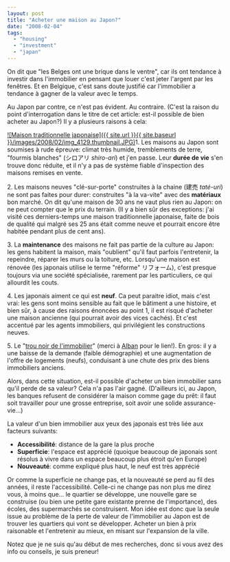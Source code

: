 ```yaml
---
layout: post
title: "Acheter une maison au Japon?"
date: "2008-02-04"
tags: 
  - "housing"
  - "investment"
  - "japan"
---
```


On dit que "les Belges ont une brique dans le ventre", car ils ont tendance à investir dans l'immobilier en pensant que louer c'est jeter l'argent par les fenêtres. Et en Belgique, c'est sans doute justifié car l'immobilier a tendance à gagner de la valeur avec le temps.

Au Japon par contre, ce n'est pas évident. Au contraire. (C'est la raison du point d'interrogation dans le titre de cet article: est-il possible de bien acheter au Japon?) Il y a plusieurs raisons à cela:

[![Maison traditionnelle japonaise]({{ site.url }}{{ site.baseurl }}/images/2008/02/img_4129.thumbnail.JPG)](http://blog.japonophile.com/wp-content/uploads/2008/02/img_4129.JPG)1\. Les maisons au Japon sont soumises à rude épreuve: climat très humide, tremblements de terre, "fourmis blanches" (シロアリ _shiro-ari_) et j'en passe. Leur **durée de vie** s'en trouve donc réduite, et il n'y a pas de système fiable d'inspection des maisons remises en vente.

2\. Les maisons neuves "clé-sur-porte" construites à la chaine (建売 _taté-uri_) ne sont pas faites pour durer: construites "à la va-vite" avec des **matériaux** bon marché. On dit qu'une maison de 30 ans ne vaut plus rien au Japon: on ne peut compter que le prix du terrain. (Il y a bien sûr des exceptions: j'ai visité ces derniers-temps une maison traditionnelle japonaise, faite de bois de qualité qui malgré ses 25 ans était comme neuve et pourrait encore être habitée pendant plus de cent ans).

3\. La **maintenance** des maisons ne fait pas partie de la culture au Japon: les gens habitent la maison, mais "oublient" qu'il faut parfois l'entretenir, la repeindre, réparer les murs ou la toiture, etc. Lorsqu'une maison est rénovée (les japonais utilise le terme "réforme" リフォーム), c'est presque toujours via une société spécialisée, rarement par les particuliers, ce qui allourdit les couts.

4\. Les japonais aiment ce qui est **neuf**. Ca peut paraitre idiot, mais c'est vrai: les gens sont moins sensible au fait que le bâtiment a une histoire, et bien sûr, à cause des raisons énoncées au point 1, il est risqué d'acheter une maison ancienne (qui pourrait avoir des vices cachés). Et c'est accentué par les agents immobiliers, qui privilégient les constructions neuves.

5\. Le "[trou noir de l'immobilier](http://fr.wikipedia.org/wiki/Trou_noir_de_l%27immobilier)" (merci à [Alban](http://blog.albancreton.com/) pour le lien!). En gros: il y a une baisse de la demande (faible démographie) et une augmentation de l'offre de logements (neufs), conduisant à une chute des prix des biens immobiliers anciens.

Alors, dans cette situation, est-il possible d'acheter un bien immobilier sans qu'il perde de sa valeur? Cela n'a pas l'air gagné. (D'ailleurs ici, au Japon, les banques refusent de considérer la maison comme gage du prêt: il faut soit travailler pour une grosse entreprise, soit avoir une solide assurance-vie...)

La valeur d'un bien immobilier aux yeux des japonais est très liée aux facteurs suivants:

- **Accessibilité**: distance de la gare la plus proche
- **Superficie**: l'espace est apprécié (quoique beaucoup de japonais sont résolus à vivre dans un espace beaucoup plus étroit qu'en Europe)
- **Nouveauté**: comme expliqué plus haut, le neuf est très apprécié

Or comme la superficie ne change pas, et la nouveauté se perd au fil des années, il reste l'accessibilité. Celle-ci ne change pas non plus me direz vous, à moins que... le quartier se développe, une nouvelle gare se construise (ou bien une petite gare existante prenne de l'importance), des écoles, des supermarchés se construisent. Mon idée est donc que la seule issue au problème de la perte de valeur de l'immobilier au Japon est de trouver les quartiers qui vont se développer. Acheter un bien à prix raisonable et l'entretenir au mieux, en misant sur l'expansion de la ville.

Notez que je ne suis qu'au début de mes recherches, donc si vous avez des info ou conseils, je suis preneur!
